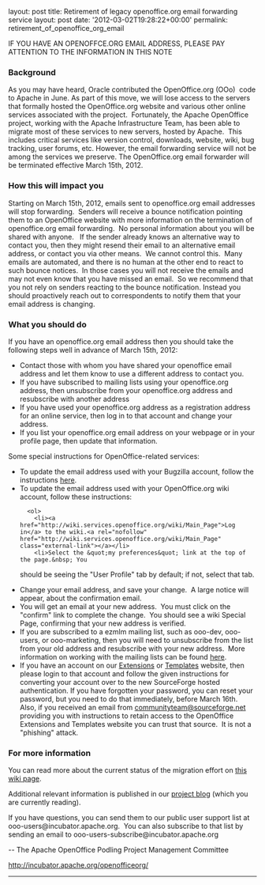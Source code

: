 layout: post
title: Retirement of legacy openoffice.org email forwarding service
layout: post
date: '2012-03-02T19:28:22+00:00'
permalink: retirement_of_openoffice_org_email

<p>IF YOU HAVE AN OPENOFFCE.ORG EMAIL ADDRESS, PLEASE PAY ATTENTION TO THE INFORMATION IN THIS NOTE</p> 
  <h3><a name="(Draft)PublicStatementonEmailForwarding-Background"></a>Background</h3> 
  <p>As you may have heard, Oracle contributed the OpenOffice.org (OOo)&nbsp; 
code to Apache in June. As part of this move, we will lose access to the
 servers that formally hosted the OpenOffice.org website and various 
other online services associated with the project.&nbsp; Fortunately, the 
Apache OpenOffice project, working with the Apache Infrastructure Team, 
has been able to migrate most of these services to new servers, hosted 
by Apache.&nbsp; This includes critical services like version control,
 downloads, website, wiki, bug tracking, user forums, etc. However, the email
 forwarding service will not be among the services we preserve. The 
OpenOffice.org email forwarder will be terminated effective March 15th, 
2012.</p> 
  <h3><a name="(Draft)PublicStatementonEmailForwarding-Howthiswillimpactyou"></a>How this will impact you</h3> 
  <p>Starting on March 15th, 2012, emails sent to openoffice.org email 
addresses will stop forwarding.&nbsp; Senders will receive a bounce 
notification pointing them to an OpenOffice website with more 
information on the termination of openoffice.org email forwarding.&nbsp; No 
personal information about you will be shared with anyone. &nbsp; If the 
sender already knows an alternative way to contact you, then they might 
resend their email to an alternative email address, or contact you via 
other means.&nbsp; We cannot control this.&nbsp; Many emails are automated, and there is no human at 
the other end to react to such bounce notices.&nbsp; In those cases you will 
not receive the emails and may not even know that you have missed an 
email.&nbsp; So we recommend that you not rely on senders reacting to the 
bounce notification. Instead you should proactively reach out to correspondents 
to notify them that your email address is changing.</p> 
  <h3><a name="(Draft)PublicStatementonEmailForwarding-Whatyoushoulddo"></a>What you should do</h3> 
  <p>If you have an openoffice.org email address then you should take the following steps well in advance of March 15th, 2012:</p> 
  <ul> 
    <li>Contact those with whom you have shared your openoffice email 
address and let them know to use a different address to contact you.</li> 
    <li>If you have subscribed to mailing lists using your openoffice.org 
address, then unsubscribe from your openoffice.org address and 
resubscribe with another address</li> 
    <li>If you have used your openoffice.org address as a registration 
address for an online service, then log in to that account and change 
your address.</li> 
    <li>If you list your openoffice.org email address on your webpage or in your profile page, then update that information.<br /></li> 
  </ul> 
  <p>Some special instructions for OpenOffice-related services:</p> 
  <ul> 
    <li>To update the email address used with your Bugzilla account, follow the instructions <a href="https://cwiki.apache.org/confluence/display/OOOUSERS/Update+OOo+Bugzilla+account+to+Apache+OpenOffice+Bugzilla">here</a>.<a rel="nofollow" href="https://cwiki.apache.org/confluence/display/OOOUSERS/Update+OOo+Bugzilla+account+to+Apache+OpenOffice+Bugzilla" class="external-link"></a></li> 
    <li>To update the email address used with your OpenOffice.org wiki account, follow these instructions:
	
      
      
      
      
      
      
      
      
      
      
      <ol> 
        <li><a href="http://wiki.services.openoffice.org/wiki/Main_Page">Log in</a> to the wiki.<a rel="nofollow" href="http://wiki.services.openoffice.org/wiki/Main_Page" class="external-link"></a></li> 
        <li>Select the &quot;my preferences&quot; link at the top of the page.&nbsp; You 
should be seeing the &quot;User Profile&quot; tab by default; if not, select that 
tab.</li> 
        <li>Change your email address, and save your change.&nbsp; A large notice will appear, about the confirmation email.</li> 
        <li>You will get an email at your new address.&nbsp; You must click on the 
&quot;confirm&quot; link to complete the change.&nbsp; You should see a wiki Special 
Page, confirming that your new address is verified.</li> 
      </ol> 
    </li> 
    <li>If you are subscribed to a ezmlm mailing list, such as ooo-dev, 
ooo-users, or ooo-marketing, then you will need to unsubscribe from the 
list from your old address and resubscribe with your new address.&nbsp; More information on working with the mailing lists can be found <a href="http://incubator.apache.org/openofficeorg/mailing-lists.html">here</a>.</li> 
    <li>If you have an account on our <a href="http://extensions.services.openoffice.org/">Extensions</a> or <a href="http://templates.services.openoffice.org/">Templates</a> website, then please login to that account and follow the given instructions for converting your account over to the new SourceForge hosted authentication. If you have forgotten your password, you can reset your password, but you need to do that immediately, before March 16th.&nbsp; Also, if you received an email from <a href="mailto:communityteam@sourceforge.net">communityteam@sourceforge.net</a> providing you with instructions to retain access to the OpenOffice Extensions and Templates website you can trust that source.&nbsp; It is not a &quot;phishing&quot; attack.</li> 
  </ul> 
  <h3><a name="(Draft)PublicStatementonEmailForwarding-Formoreinformation"></a>For more information</h3> 
  <p>You can read more about the current status of the migration effort on <a href="https://cwiki.apache.org/confluence/display/OOOUSERS/OpenOffice.org+Migration+Status">this wiki page</a>.</p> 
  <p>Additional relevant information is published in our <a href="http://blogs.apache.org/OOO/">project blog</a> (which you are currently reading).<a rel="nofollow" href="http://blogs.apache.org/OOO/" class="external-link"></a></p> 
  <p>If you have questions, you can send them to our public user support 
list at ooo-users@incubator.apache.org.&nbsp; You can also subscribe to that 
list by sending an email to ooo-users-subscribe@incubator.apache.org</p> 
  <p>-- The Apache OpenOffice Podling Project Management Committee</p> 
  <p><a rel="nofollow" href="http://incubator.apache.org/openofficeorg/" class="external-link">http://incubator.apache.org/openofficeorg/</a></p> <hr />

